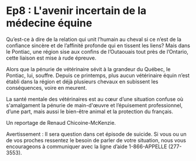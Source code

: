 # Ep8 : L'avenir incertain de la médecine équine

Qu’est-ce à dire de la relation qui unit l’humain au cheval si ce n’est de la confiance sincère et de l’affinité profonde qui en tissent les liens? Mais dans le Pontiac, une région sise aux confins de l’Outaouais tout près de l’Ontario, cette liaison est mise à rude épreuve.

Alors que la pénurie de vétérinaire sévit à la grandeur du Québec, le Pontiac, lui, souffre. Depuis ce printemps, plus aucun vétérinaire équin n’est établi dans la région et déjà plusieurs chevaux en subissent les conséquences, voire en meurent.

La santé mentale des vétérinaires est au cœur d’une situation confuse où s'amalgament la pénurie de main-d'œuvre et l’épuisement professionnel, d’une part, mais aussi le bien-être animal et la protection du français.

Un reportage de Renaud Chicoine-McKenzie.

Avertissement : Il sera question dans cet épisode de suicide. Si vous ou un de vos proches ressentez le besoin de parler de votre situation, nous vous encourageons à communiquer avec la ligne d’aide 1-866-APPELLE (277-3553).
